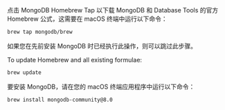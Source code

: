 
点击 MongoDB Homebrew Tap 以下载 MongoDB 和 Database Tools 的官方 Homebrew 公式，这需要在 macOS 终端中运行以下命令：
```bash
brew tap mongodb/brew
```
如果您在先前安装 MongoDB 时已经执行此操作，则可以跳过此步骤。

To update Homebrew and all existing formulae:
```bash
brew update
```
要安装 MongoDB，请在您的 macOS 终端应用程序中运行以下命令：
```bash
brew install mongodb-community@8.0
```

